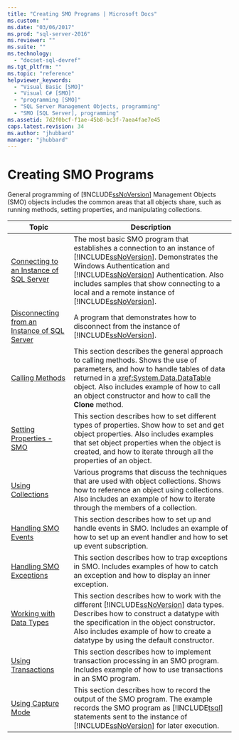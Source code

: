 ```yaml
---
title: "Creating SMO Programs | Microsoft Docs"
ms.custom: ""
ms.date: "03/06/2017"
ms.prod: "sql-server-2016"
ms.reviewer: ""
ms.suite: ""
ms.technology: 
  - "docset-sql-devref"
ms.tgt_pltfrm: ""
ms.topic: "reference"
helpviewer_keywords: 
  - "Visual Basic [SMO]"
  - "Visual C# [SMO]"
  - "programming [SMO]"
  - "SQL Server Management Objects, programming"
  - "SMO [SQL Server], programming"
ms.assetid: 7d2f0bcf-f1ae-45b8-bc3f-7aea4fae7e45
caps.latest.revision: 34
ms.author: "jhubbard"
manager: "jhubbard"
---
```

# Creating SMO Programs
  General programming of [!INCLUDE[ssNoVersion](../../../advanced-analytics/r-services/includes/ssnoversion-md.md)] Management Objects (SMO) objects includes the common areas that all objects share, such as running methods, setting properties, and manipulating collections.  
  
|Topic|Description|  
|-----------|-----------------|  
|[Connecting to an Instance of SQL Server](../../../relational-databases/server-management-objects-smo/create-program/connecting-to-an-instance-of-sql-server.md)|The most basic SMO program that establishes a connection to an instance of [!INCLUDE[ssNoVersion](../../../advanced-analytics/r-services/includes/ssnoversion-md.md)]. Demonstrates the Windows Authentication and [!INCLUDE[ssNoVersion](../../../advanced-analytics/r-services/includes/ssnoversion-md.md)] Authentication. Also includes samples that show connecting to a local and a remote instance of [!INCLUDE[ssNoVersion](../../../advanced-analytics/r-services/includes/ssnoversion-md.md)].|  
|[Disconnecting from an Instance of SQL Server](../../../relational-databases/server-management-objects-smo/create-program/disconnecting-from-an-instance-of-sql-server.md)|A program that demonstrates how to disconnect from the instance of [!INCLUDE[ssNoVersion](../../../advanced-analytics/r-services/includes/ssnoversion-md.md)].|  
|[Calling Methods](../../../relational-databases/server-management-objects-smo/create-program/calling-methods.md)|This section describes the general approach to calling methods. Shows the use of parameters, and how to handle tables of data returned in a <xref:System.Data.DataTable> object. Also includes example of how to call an object constructor and how to call the **Clone** method.|  
|[Setting Properties - SMO](../../../relational-databases/server-management-objects-smo/create-program/setting-properties-smo.md)|This section describes how to set different types of properties. Show how to set and get object properties. Also includes examples that set object properties when the object is created, and how to iterate through all the properties of an object.|  
|[Using Collections](../../../relational-databases/server-management-objects-smo/create-program/using-collections.md)|Various programs that discuss the techniques that are used with object collections. Shows how to reference an object using collections. Also includes an example of how to iterate through the members of a collection.|  
|[Handling SMO Events](../../../relational-databases/server-management-objects-smo/create-program/handling-smo-events.md)|This section describes how to set up and handle events in SMO. Includes an example of how to set up an event handler and how to set up event subscription.|  
|[Handling SMO Exceptions](../../../relational-databases/server-management-objects-smo/create-program/handling-smo-exceptions.md)|This section describes how to trap exceptions in SMO. Includes examples of how to catch an exception and how to display an inner exception.|  
|[Working with Data Types](../../../relational-databases/server-management-objects-smo/create-program/working-with-data-types.md)|This section describes how to work with the different [!INCLUDE[ssNoVersion](../../../advanced-analytics/r-services/includes/ssnoversion-md.md)] data types. Describes how to construct a datatype with the specification in the object constructor. Also includes example of how to create a datatype by using the default constructor.|  
|[Using Transactions](../../../relational-databases/server-management-objects-smo/create-program/using-transactions.md)|This section describes how to implement transaction processing in an SMO program. Includes example of how to use transactions in an SMO program.|  
|[Using Capture Mode](../../../relational-databases/server-management-objects-smo/create-program/using-capture-mode.md)|This section describes how to record the output of the SMO program. The example records the SMO program as [!INCLUDE[tsql](../../../advanced-analytics/r-services/includes/tsql-md.md)] statements sent to the instance of [!INCLUDE[ssNoVersion](../../../advanced-analytics/r-services/includes/ssnoversion-md.md)] for later execution.|  
  
  
